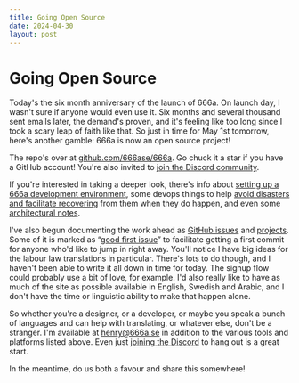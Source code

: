 ```yaml
---
title: Going Open Source
date: 2024-04-30
layout: post
---
```


# Going Open Source

Today's the six month anniversary of the launch of 666a. On launch day, I wasn't sure if anyone would even use it. Six months and several thousand sent emails later, the demand's proven, and it's feeling like too long since I took a scary leap of faith like that. So just in time for May 1st tomorrow, here's another gamble: 666a is now an open source project!

The repo's over at [github.com/666ase/666a](https://github.com/666ase/666a). Go chuck it a star if you have a GitHub account! You're also invited to [join the Discord community](https://discord.com/invite/Xgb6a5wQAj).

If you're interested in taking a deeper look, there's info about [setting up a 666a development environment](/development), some devops things to help [avoid disasters and facilitate recovering](/operations) from them when they do happen, and even some [architectural notes](/architecture).

I've also begun documenting the work ahead as [GitHub issues](https://github.com/666ase/666a/issues) and [projects](https://github.com/666ase/666a/projects). Some of it is marked as “[good first issue](https://github.com/666ase/666a/issues?q=is%3Aissue+is%3Aopen+label%3A%22good+first+issue%22)” to facilitate getting a first commit for anyone who'd like to jump in right away. You'll notice I have big ideas for the labour law translations in particular. There's lots to do though, and I haven't been able to write it all down in time for today. The signup flow could probably use a bit of love, for example. I'd also really like to have as much of the site as possible available in English, Swedish and Arabic, and I don't have the time or linguistic ability to make that happen alone.

So whether you're a designer, or a developer, or maybe you speak a bunch of languages and can help with translating, or whatever else, don't be a stranger. I'm available at [henry@666a.se](mailto:henry@666a.se) in addition to the various tools and platforms listed above. Even just [joining the Discord](https://discord.com/invite/Xgb6a5wQAj) to hang out is a great start.

In the meantime, do us both a favour and share this somewhere!
